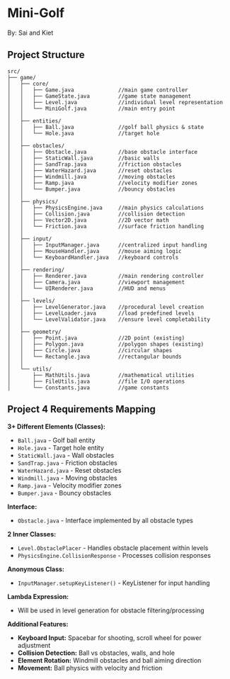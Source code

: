 # Mini-Golf
By: Sai and Kiet

## Project Structure

```
src/
├── game/
│   ├── core/
│   │   ├── Game.java              //main game controller
│   │   ├── GameState.java         //game state management
│   │   ├── Level.java             //individual level representation
│   │   └── MiniGolf.java          //main entry point
│   │
│   ├── entities/
│   │   ├── Ball.java              //golf ball physics & state
│   │   └── Hole.java              //target hole
│   │
│   ├── obstacles/
│   │   ├── Obstacle.java          //base obstacle interface
│   │   ├── StaticWall.java        //basic walls
│   │   ├── SandTrap.java          //friction obstacles
│   │   ├── WaterHazard.java       //reset obstacles
│   │   ├── Windmill.java          //moving obstacles
│   │   ├── Ramp.java              //velocity modifier zones
│   │   └── Bumper.java            //bouncy obstacles
│   │
│   ├── physics/
│   │   ├── PhysicsEngine.java     //main physics calculations
│   │   ├── Collision.java         //collision detection
│   │   ├── Vector2D.java          //2D vector math
│   │   └── Friction.java          //surface friction handling
│   │
│   ├── input/
│   │   ├── InputManager.java      //centralized input handling
│   │   ├── MouseHandler.java      //mouse aiming logic
│   │   └── KeyboardHandler.java   //keyboard controls
│   │
│   ├── rendering/
│   │   ├── Renderer.java          //main rendering controller
│   │   ├── Camera.java            //viewport management
│   │   └── UIRenderer.java        //HUD and menus
│   │
│   ├── levels/
│   │   ├── LevelGenerator.java    //procedural level creation
│   │   ├── LevelLoader.java       //load predefined levels
│   │   └── LevelValidator.java    //ensure level completability
│   │
│   ├── geometry/
│   │   ├── Point.java             //2D point (existing)
│   │   ├── Polygon.java           //polygon shapes (existing)
│   │   ├── Circle.java            //circular shapes
│   │   └── Rectangle.java         //rectangular bounds
│   │
│   └── utils/
│       ├── MathUtils.java         //mathematical utilities
│       ├── FileUtils.java         //file I/O operations
│       └── Constants.java         //game constants
```

## Project 4 Requirements Mapping

**3+ Different Elements (Classes):**
- `Ball.java` - Golf ball entity
- `Hole.java` - Target hole entity  
- `StaticWall.java` - Wall obstacles
- `SandTrap.java` - Friction obstacles
- `WaterHazard.java` - Reset obstacles
- `Windmill.java` - Moving obstacles
- `Ramp.java` - Velocity modifier zones
- `Bumper.java` - Bouncy obstacles

**Interface:**
- `Obstacle.java` - Interface implemented by all obstacle types

**2 Inner Classes:**
- `Level.ObstaclePlacer` - Handles obstacle placement within levels
- `PhysicsEngine.CollisionResponse` - Processes collision responses

**Anonymous Class:**
- `InputManager.setupKeyListener()` - KeyListener for input handling

**Lambda Expression:**
- Will be used in level generation for obstacle filtering/processing

**Additional Features:**
- **Keyboard Input:** Spacebar for shooting, scroll wheel for power adjustment
- **Collision Detection:** Ball vs obstacles, walls, and hole
- **Element Rotation:** Windmill obstacles and ball aiming direction
- **Movement:** Ball physics with velocity and friction